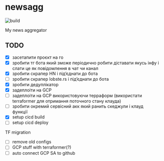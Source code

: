 # newsagg

![build](https://github.com/vanyakosmos/newsagg/actions/workflows/build.yml/badge.svg)

My news aggregator

## TODO

- [x] засетапити проєкт на го
- [x] зробити тг бота який зможе періодично робити діставати якусь інфу і слати це як повідомлення в чат чи канал
- [x] зробити скрапер HN і підʼєднати до бота
- [ ] зробити скрапер lobste.rs і підʼєднати до бота
- [x] зробити дедуплікатор
- [x] задеплоіти на GCP
- [ ] задеплоіти на GCP використовуючи терраформ (використати terraformer для отримання поточного стану клауда)
- [ ] зробити окремий сервісний акк який ранить скеджули і клауд функції
- [x] setup cicd build
- [ ] setup cicd deploy

TF migration

- [ ] remove old configs
- [ ] GCP stuff with terraformer(?)
- [ ] auto connect GCP SA to github
